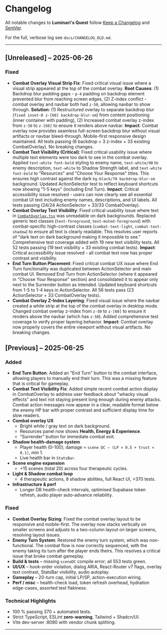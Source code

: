 # Changelog

All notable changes to **Luminari's Quest** follow
[Keep a Changelog](https://keepachangelog.com/en/1.0.0/) and
[SemVer](https://semver.org/spec/v2.0.0.html).

For the full, verbose log see `docs/CHANGELOG_OLD.md`.

---

## [Unreleased] – 2025-06-26

### Fixed
- **Combat Overlay Visual Strip Fix**: Fixed critical visual issue where a visual strip appeared at the top of the combat overlay. **Root Causes**: (1) Backdrop blur padding gaps - `p-4` padding on backdrop element prevented blur from reaching screen edges, (2) Z-index conflict - combat overlay and navbar both had `z-50`, allowing navbar to show through. **Solution**: (1) Restructured overlay to separate backdrop blur (`fixed inset-0 z-[60] backdrop-blur-sm`) from content positioning (inner container with padding), (2) Increased combat overlay z-index from `z-50` to `z-[60]` to ensure it renders above navbar. **Impact**: Combat overlay now provides seamless full-screen backdrop blur without visual artifacts or navbar bleed-through. Mobile-first responsive design maintained. All tests passing (6 backdrop + 3 z-index + 33 existing CombatOverlay). No breaking changes.
- **Combat Text Visibility (Critical)**: Fixed critical usability issue where multiple text elements were too dark to see in the combat overlay. Applied `text-white font-bold` styling to enemy name, `text-white/90` to enemy description, `text-white` to Shadow Strength label, and `text-white font-bold` to "Resources" and "Choose Your Response" titles. This ensures high contrast against the dark `bg-black/70 backdrop-blur-sm` background. Updated ActionSelector test to reflect keyboard shortcuts now showing "1-5 keys" (including End Turn). **Impact**: Critical accessibility issue resolved - users can now clearly see all essential combat UI text including enemy names, descriptions, and UI labels. All tests passing (24/24 ActionSelector + 33/33 CombatOverlay).
- **Combat Overlay Text Visibility**: Fixed critical usability issue where text in [`CombatOverlay.tsx`](src/components/combat/CombatOverlay.tsx) was unreadable on dark backgrounds. Replaced generic text classes (`text-foreground`, `text-muted-foreground`) with combat-specific high-contrast classes (`combat-text-light`, `combat-text-shadow`) to ensure all text is clearly readable. This resolves user reports of "dark text on dark background making it impossible to see." Comprehensive test coverage added with 19 new text visibility tests. All 52 tests passing (19 text visibility + 33 existing combat tests). **Impact**: Critical accessibility issue resolved - all combat text now has proper contrast and visibility.
- **End Turn Button Placement**: Fixed critical combat UX issue where End Turn functionality was duplicated between ActionSelector and main combat UI. Removed End Turn from ActionSelector (where it appeared in "Choose Your Response" section) and consolidated it to appear only next to the Surrender button as intended. Updated keyboard shortcuts from 1-5 to 1-4 keys in ActionSelector. All 56 tests pass (23 ActionSelector + 33 CombatOverlay tests).
- **Combat Overlay Z-Index Layering**: Fixed visual issue where the navbar created a white strip at the top of the combat overlay in desktop mode. Changed combat overlay z-index from `z-50` to `z-[60]` to ensure it renders above the navbar (which has `z-50`). Added comprehensive test coverage to verify proper layering behavior. **Impact**: Combat overlay now properly covers the entire viewport without visual artifacts. No breaking changes.

## [Previous] – 2025-06-25

### Added
- **End Turn Button**: Added an "End Turn" button to the combat interface, allowing players to manually end their turn. This was a missing feature that is critical for gameplay.
- **Combat Text Visibility Fix**: Added simple recent combat action display in CombatOverlay to address user feedback about "whacky visual effects" and text not staying present long enough during enemy attacks. Combat action messages now appear in a clear, readable format below the enemy HP bar with proper contrast and sufficient display time for slow readers.
- **Combat overlay UX**
  - Bright white / gray text on dark background.
  - Resources panel now shows **Health, Energy & Experience**.
  - “Surrender” button for immediate combat exit.
- **Shadow health-damage system**
  - Player health (0-100); damage = `scene DC – (LP × 0.5 + trust × 0.1)`, min 1.
  - Live health bar in `StatsBar`.
- **Scene engine expansion**
  - +15 scenes (total 20) across four therapeutic cycles.
- **Light & Shadow combat loop**
  - 4 therapeutic actions, 8 shadow abilities, full React UI, >370 tests.
- **Infrastructure & perf**
  - Longer DB health-check intervals, optimised Supabase token refresh,
    audio player auto-advance reliability.

### Fixed
- **Combat Overlay Sizing**: Fixed the combat overlay layout to be responsive and mobile-first. The overlay now stacks vertically on smaller screens and adjusts to a two-column layout on larger screens, resolving layout issues.
- **Enemy Turn System**: Restored the enemy turn system, which was non-functional. The combat flow is now correctly sequenced, with the enemy taking its turn after the player ends theirs. This resolves a critical issue that broke combat gameplay.
- **Build & tests** – missing `sceneDC` compile error; all 553 tests green.
- **UI/UX** – hook-order violation, dialog ARIA, React-Router v7 flags,
  overlay text contrast, StatsBar visibility, audio autoplay.
- **Gameplay** – 20-turn cap, initial LP/SP, action-execution wiring.
- **Perf / misc** – health-check load, token refresh overhead,
  hydration edge-cases, assorted test flakiness.

### Technical Highlights
- 100 % passing 370 + automated tests.
- Strict TypeScript, ESLint **zero-warning**, Tailwind + Shadcn/UI.
- Vite dev-server :8080 with vendor chunk splitting.

---
